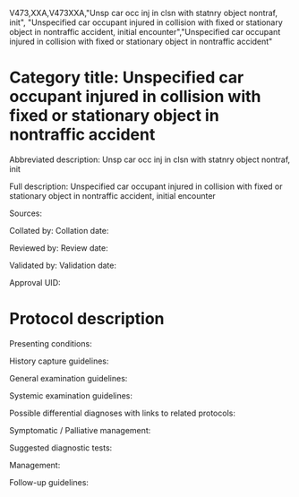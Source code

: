 V473,XXA,V473XXA,"Unsp car occ inj in clsn with statnry object nontraf, init", "Unspecified car occupant injured in collision with fixed or stationary object in nontraffic accident, initial encounter","Unspecified car occupant injured in collision with fixed or stationary object in nontraffic accident"
# Category title: Unspecified car occupant injured in collision with fixed or stationary object in nontraffic accident

Abbreviated description: Unsp car occ inj in clsn with statnry object nontraf, init

Full description: Unspecified car occupant injured in collision with fixed or stationary object in nontraffic accident, initial encounter

Sources:

Collated by:
Collation date:

Reviewed by:
Review date:

Validated by:
Validation date:

Approval UID:

# Protocol description

Presenting conditions:

History capture guidelines:

General examination guidelines:

Systemic examination guidelines:

Possible differential diagnoses with links to related protocols:

Symptomatic / Palliative management:

Suggested diagnostic tests:

Management:

Follow-up guidelines:
